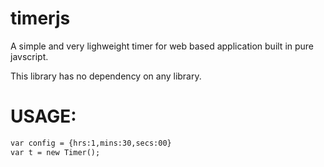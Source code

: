 timerjs
=======

A simple and very lighweight timer for web based application built in pure javscript.

This library has no dependency on any library.

USAGE:
=======
```html
var config = {hrs:1,mins:30,secs:00}
var t = new Timer();
```


